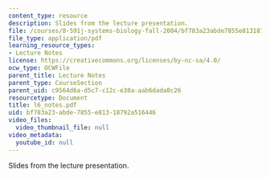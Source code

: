 ```yaml
---
content_type: resource
description: Slides from the lecture presentation.
file: /courses/8-591j-systems-biology-fall-2004/bf783a23abde7855e81318792a516446_l6_notes.pdf
file_type: application/pdf
learning_resource_types:
- Lecture Notes
license: https://creativecommons.org/licenses/by-nc-sa/4.0/
ocw_type: OCWFile
parent_title: Lecture Notes
parent_type: CourseSection
parent_uid: c9564d6a-d5c7-c12c-e38a-aab6dada0c26
resourcetype: Document
title: l6_notes.pdf
uid: bf783a23-abde-7855-e813-18792a516446
video_files:
  video_thumbnail_file: null
video_metadata:
  youtube_id: null
---
```

Slides from the lecture presentation.